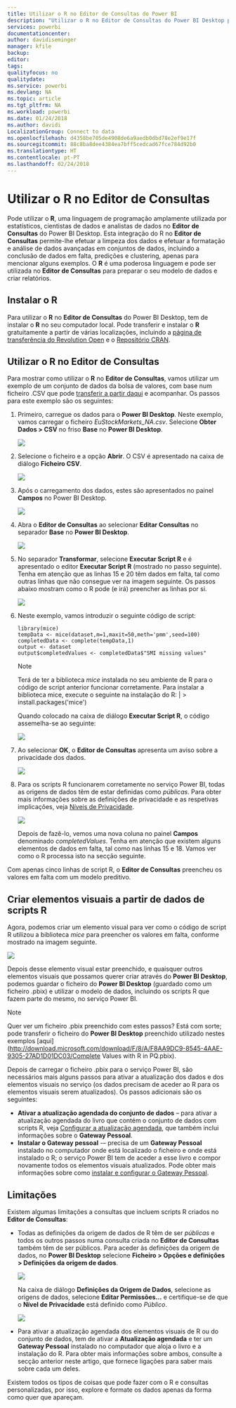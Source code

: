 ```yaml
---
title: Utilizar o R no Editor de Consultas do Power BI
description: "Utilizar o R no Editor de Consultas do Power BI Desktop para análise avançada"
services: powerbi
documentationcenter: 
author: davidiseminger
manager: kfile
backup: 
editor: 
tags: 
qualityfocus: no
qualitydate: 
ms.service: powerbi
ms.devlang: NA
ms.topic: article
ms.tgt_pltfrm: NA
ms.workload: powerbi
ms.date: 01/24/2018
ms.author: davidi
LocalizationGroup: Connect to data
ms.openlocfilehash: d4358be705de4908de6a9aedb0dbd78e2ef9e17f
ms.sourcegitcommit: 88c8ba8dee4384ea7bff5cedcad67fce784d92b0
ms.translationtype: HT
ms.contentlocale: pt-PT
ms.lasthandoff: 02/24/2018
---
```

# <a name="using-r-in-query-editor"></a>Utilizar o R no Editor de Consultas
Pode utilizar o **R**, uma linguagem de programação amplamente utilizada por estatísticos, cientistas de dados e analistas de dados no **Editor de Consultas** do Power BI Desktop. Esta integração do R no **Editor de Consultas** permite-lhe efetuar a limpeza dos dados e efetuar a formatação e análise de dados avançadas em conjuntos de dados, incluindo a conclusão de dados em falta, predições e clustering, apenas para mencionar alguns exemplos. O **R** é uma poderosa linguagem e pode ser utilizada no **Editor de Consultas** para preparar o seu modelo de dados e criar relatórios.

## <a name="installing-r"></a>Instalar o R
Para utilizar o **R** no **Editor de Consultas** do Power BI Desktop, tem de instalar o **R** no seu computador local. Pode transferir e instalar o **R** gratuitamente a partir de várias localizações, incluindo a [página de transferência do Revolution Open](https://mran.revolutionanalytics.com/download/) e o [Repositório CRAN](https://cran.r-project.org/bin/windows/base/).

## <a name="using-r-in-query-editor"></a>Utilizar o R no Editor de Consultas
Para mostrar como utilizar o **R** no **Editor de Consultas**, vamos utilizar um exemplo de um conjunto de dados da bolsa de valores, com base num ficheiro .CSV que pode [transferir a partir daqui](http://download.microsoft.com/download/F/8/A/F8AA9DC9-8545-4AAE-9305-27AD1D01DC03/EuStockMarkets_NA.csv) e acompanhar. Os passos para este exemplo são os seguintes:

1. Primeiro, carregue os dados para o **Power BI Desktop**. Neste exemplo, vamos carregar o ficheiro *EuStockMarkets_NA.csv*. Selecione **Obter Dados > CSV** no friso **Base** no **Power BI Desktop**.
   
   ![](media/desktop-r-in-query-editor/r-in-query-editor_1.png)
2. Selecione o ficheiro e a opção **Abrir**. O CSV é apresentado na caixa de diálogo **Ficheiro CSV**.
   
   ![](media/desktop-r-in-query-editor/r-in-query-editor_2.png)
3. Após o carregamento dos dados, estes são apresentados no painel **Campos** no Power BI Desktop.
   
   ![](media/desktop-r-in-query-editor/r-in-query-editor_3.png)
4. Abra o **Editor de Consultas** ao selecionar **Editar Consultas** no separador **Base** no **Power BI Desktop**.
   
   ![](media/desktop-r-in-query-editor/r-in-query-editor_4.png)
5. No separador **Transformar**, selecione **Executar Script R** e é apresentado o editor **Executar Script R** (mostrado no passo seguinte). Tenha em atenção que as linhas 15 e 20 têm dados em falta, tal como outras linhas que não consegue ver na imagem seguinte. Os passos abaixo mostram como o R pode (e irá) preencher as linhas por si.
   
   ![](media/desktop-r-in-query-editor/r-in-query-editor_5d.png)
6. Neste exemplo, vamos introduzir o seguinte código de script:
   
       library(mice)
       tempData <- mice(dataset,m=1,maxit=50,meth='pmm',seed=100)
       completedData <- complete(tempData,1)
       output <- dataset
       output$completedValues <- completedData$"SMI missing values"
   
   > [!NOTE]
   > Terá de ter a biblioteca *mice* instalada no seu ambiente de R para o código de script anterior funcionar corretamente. Para instalar a biblioteca mice, execute o seguinte na instalação do R: |      > install.packages('mice')
   > 
   > 
   
   Quando colocado na caixa de diálogo **Executar Script R**, o código assemelha-se ao seguinte:
   
   ![](media/desktop-r-in-query-editor/r-in-query-editor_5b.png)
7. Ao selecionar **OK**, o **Editor de Consultas** apresenta um aviso sobre a privacidade dos dados.
   
   ![](media/desktop-r-in-query-editor/r-in-query-editor_6.png)
8. Para os scripts R funcionarem corretamente no serviço Power BI, todas as origens de dados têm de estar definidas como *públicas*. Para obter mais informações sobre as definições de privacidade e as respetivas implicações, veja [Níveis de Privacidade](desktop-privacy-levels.md).
   
   ![](media/desktop-r-in-query-editor/r-in-query-editor_7.png)
   
   Depois de fazê-lo, vemos uma nova coluna no painel **Campos** denominado *completedValues*. Tenha em atenção que existem alguns elementos de dados em falta, tal como nas linhas 15 e 18. Vamos ver como o R processa isto na secção seguinte.
   

Com apenas cinco linhas de script R, o **Editor de Consultas** preencheu os valores em falta com um modelo preditivo.

## <a name="creating-visuals-from-r-script-data"></a>Criar elementos visuais a partir de dados de scripts R
Agora, podemos criar um elemento visual para ver como o código de script R utilizou a biblioteca *mice* para preencher os valores em falta, conforme mostrado na imagem seguinte.

![](media/desktop-r-in-query-editor/r-in-query-editor_8a.png)

Depois desse elemento visual estar preenchido, e quaisquer outros elementos visuais que possamos querer criar através do **Power BI Desktop**, podemos guardar o ficheiro do **Power BI Desktop** (guardado como um ficheiro .pbix) e utilizar o modelo de dados, incluindo os scripts R que fazem parte do mesmo, no serviço Power BI.

> [!NOTE]
> Quer ver um ficheiro .pbix preenchido com estes passos? Está com sorte; pode transferir o ficheiro do **Power BI Desktop** preenchido utilizado nestes exemplos [aqui](http://download.microsoft.com/download/F/8/A/F8AA9DC9-8545-4AAE-9305-27AD1D01DC03/Complete Values with R in PQ.pbix).
> 
> 

Depois de carregar o ficheiro .pbix para o serviço Power BI, são necessários mais alguns passos para ativar a atualização dos dados e dos elementos visuais no serviço (os dados precisam de aceder ao R para os elementos visuais serem atualizados). Os passos adicionais são os seguintes:

* **Ativar a atualização agendada do conjunto de dados** – para ativar a atualização agendada do livro que contém o conjunto de dados com scripts R, veja [Configurar a atualização agendada](refresh-scheduled-refresh.md), que também inclui informações sobre o **Gateway Pessoal**.
* **Instalar o Gateway pessoal** -– precisa de um **Gateway Pessoal** instalado no computador onde está localizado o ficheiro e onde está instalado o R; o serviço Power BI tem de aceder a esse livro e compor novamente todos os elementos visuais atualizados. Pode obter mais informações sobre como [instalar e configurar o Gateway Pessoal](personal-gateway.md).

## <a name="limitations"></a>Limitações
Existem algumas limitações a consultas que incluem scripts R criados no **Editor de Consultas**:

* Todas as definições da origem de dados de R têm de ser *públicas* e todos os outros passos numa consulta criada no **Editor de Consultas** também têm de ser públicos. Para aceder às definições da origem de dados, no **Power BI Desktop** selecione **Ficheiro > Opções e definições > Definições da origem de dados**.
  
  ![](media/desktop-r-in-query-editor/r-in-query-editor_9.png)
  
  Na caixa de diálogo **Definições da Origem de Dados**, selecione as origens de dados, selecione **Editar Permissões...** e certifique-se de que o **Nível de Privacidade** está definido como *Público*.
  
  ![](media/desktop-r-in-query-editor/r-in-query-editor_10.png)    
* Para ativar a atualização agendada dos elementos visuais de R ou do conjunto de dados, tem de ativar a **Atualização agendada** e ter um **Gateway Pessoal** instalado no computador que aloja o livro e a instalação do R. Para obter mais informações sobre ambos, consulte a secção anterior neste artigo, que fornece ligações para saber mais sobre cada um deles.

Existem todos os tipos de coisas que pode fazer com o R e consultas personalizadas, por isso, explore e formate os dados apenas da forma como quer que apareçam.

